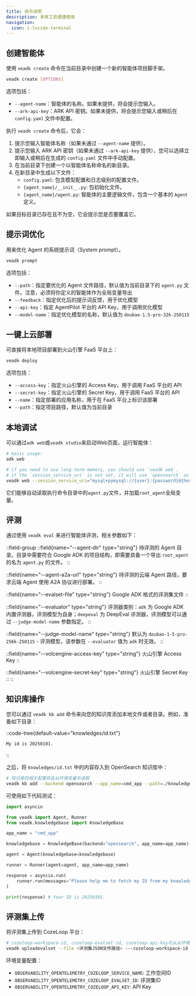 ```yaml
---
title: 命令说明
description: 多样工具便捷使用
navigation:
  icon: i-lucide-terminal
---
```


## 创建智能体

使用 `veadk create` 命令在当前目录中创建一个新的智能体项目脚手架。

```bash
veadk create [OPTIONS]
```

选项包括：

- `--agent-name`：智能体的名称。如果未提供，将会提示您输入。
- `--ark-api-key`：ARK API 密钥。如果未提供，将会提示您输入或稍后在 `config.yaml` 文件中配置。

执行 `veadk create` 命令后，它会：

1.  提示您输入智能体名称（如果未通过 `--agent-name` 提供）。
2.  提示您输入 ARK API 密钥（如果未通过 `--ark-api-key` 提供），您可以选择立即输入或稍后在生成的 `config.yaml` 文件中手动配置。
3.  在当前目录下创建一个以智能体名称命名的新目录。
4.  在新目录中生成以下文件：
    *   `config.yaml`: 包含模型配置和日志级别的配置文件。
    *   `{agent_name}/__init__.py`: 包初始化文件。
    *   `{agent_name}/agent.py`: 智能体的主要逻辑文件，包含一个基本的 `Agent` 定义。

如果目标目录已存在且不为空，它会提示您是否要覆盖它。


## 提示词优化

用来优化 Agent 的系统提示词（System prompt）。

```bash
veadk prompt
```

选项包括：

- `--path`：指定要优化的 Agent 文件路径，默认值为当前目录下的 `agent.py` 文件。注意，必须将你定义的智能体作为全局变量导出
- `--feedback`：指定优化后的提示词反馈，用于优化模型
- `--api-key`：指定 AgentPilot 平台的 API Key，用于调用优化模型
- `--model-name`：指定优化模型的名称，默认值为 `doubao-1.5-pro-32k-250115`

## 一键上云部署

可直接将本地项目部署到火山引擎 FaaS 平台上：

```bash
veadk deploy
```

选项包括：

- `--access-key`：指定火山引擎的 Access Key，用于调用 FaaS 平台的 API
- `--secret-key`：指定火山引擎的 Secret Key，用于调用 FaaS 平台的 API
- `--name`：指定部署的应用名称，用于在 FaaS 平台上标识该部署
- `--path`：指定项目路径，默认值为当前目录

## 本地调试

可以通过`adk web`或`veadk studio`来启动Web页面，运行智能体：

```bash
# basic usage:
adk web

# if you need to use long-term memory, you should use `veadk web`.
# if the `session_service_uri` is not set, it will use `opensearch` as your long-term memory backend
veadk web --session_service_uri="mysql+pymysql://{user}:{password}@{host}/{database}"
```

它们能够自动读取执行命令目录中的`agent.py`文件，并加载`root_agent`全局变量。

## 评测

通过使用 `veadk eval` 来进行智能体评测，相关参数如下：

::field-group
  ::field{name="--agent-dir" type="string"}
  待评测的 Agent 目录。目录中需要符合 Google ADK 的项目结构，即需要具备一个导出 `root_agent` 的名为 `agent.py` 的文件。
  ::

  ::field{name="--agent-a2a-url" type="string"}
  待评测的云端 Agent 路径，要求云端 Agent 使用 A2A 协议进行部署。
  ::

  ::field{name="--evalset-file" type="string"}
  Google ADK 格式的评测集文件
  ::

  ::field{name="--evaluator" type="string"}
  评测器类别：`adk` 为 Google ADK 内置评测器，评测模型为自身；`deepeval` 为 DeepEval 评测器，评测模型可以通过 `--judge-model-name` 参数指定。
  ::

  ::field{name="--judge-model-name" type="string"}
  默认为 `doubao-1-5-pro-256k-250115` - 评测模型，该参数在 `--evaluator` 值为 `adk` 时无效。
  ::

  ::field{name="--volcengine-access-key" type="string"}
  火山引擎 Access Key
  ::

  ::field{name="--volcengine-secret-key" type="string"}
  火山引擎 Secret Key
  ::
::

## 知识库操作

您可以通过 `veadk kb add` 命令来向您的知识库添加本地文件或者目录。例如，准备如下目录：

::code-tree{default-value="knowledges/id.txt"}

```txt [knowledges/id.txt]
My id is 20250101.
```

::

之后，将 `knowledges/id.txt` 中的内容存入到 OpenSearch 知识库中：

```bash
# 知识库的相关配置将会从环境变量中读取
veadk kb add --backend opensearch --app_name=cmd_app --path=./knowledges
```

可使用如下代码测试：

```python
import asyncio

from veadk import Agent, Runner
from veadk.knowledgebase import KnowledgeBase

app_name = "cmd_app"

knowledgebase = KnowledgeBase(backend="opensearch", app_name=app_name)

agent = Agent(knowledgebase=knowledgebase)

runner = Runner(agent=agent, app_name=app_name)

response = asyncio.run(
    runner.run(messages="Please help me to fetch my ID from my knowledgebase")
)

print(response) # Your ID is 20250101.
```

## 评测集上传

将评测集上传到 CozeLoop 平台：

```bash
# cozeloop-workspace-id, cozeloop-evalset-id, cozeloop-api-key可从从环境变量中读取
veadk uploadevalset --file <评测集JSON文件路径> ---cozeloop-workspace-id <CozeLoop工作空间ID> --cozeloop-evalset-id <CozeLoop评测集ID> --cozeloop-api-key <CozeLoop API Key>
```

环境变量配置：
- `OBSERVABILITY_OPENTELEMETRY_COZELOOP_SERVICE_NAME`: 工作空间ID
- `OBSERVABILITY_OPENTELEMETRY_COZELOOP_EVALSET_ID`: 评测集ID  
- `OBSERVABILITY_OPENTELEMETRY_COZELOOP_API_KEY`: API Key